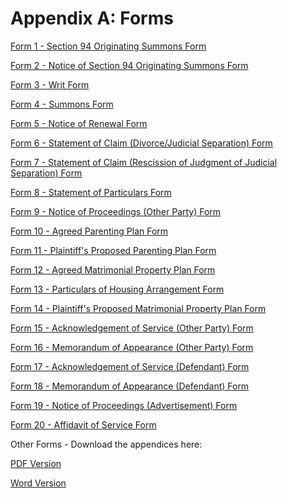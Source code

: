 # Appendix A: Forms

<a href="./assets/forms/Form%201.docx" download>Form 1 - Section 94 Originating Summons Form</a>

<a href="./assets/forms/Form%202.docx" download>Form 2 - Notice of Section 94 Originating Summons Form</a>

<a href="./assets/forms/Form%203.docx" download>Form 3 - Writ Form</a>

<a href="./assets/forms/Form%204.docx" download>Form 4 - Summons Form</a>

<a href="./assets/forms/Form%205.docx" download>Form 5 - Notice of Renewal Form</a>

<a href="./assets/forms/Form%206.docx" download>Form 6 - Statement of Claim (Divorce/Judicial Separation) Form</a>

<a href="./assets/forms/Form%207.docx" download>Form 7 - Statement of Claim (Rescission of Judgment of Judicial Separation) Form</a>

<a href="./assets/forms/Form%208.docx" download>Form 8 - Statement of Particulars Form</a>

<a href="./assets/forms/Form%209.docx" download>Form 9 - Notice of Proceedings (Other Party) Form</a>

<a href="./assets/forms/Form%2010.docx" download>Form 10 - Agreed Parenting Plan Form</a>

<a href="./assets/forms/Form%2011.docx" download>Form 11 - Plaintiff's Proposed Parenting Plan Form</a>

<a href="./assets/forms/Form%2012.docx" download>Form 12 - Agreed Matrimonial Property Plan Form</a>

<a href="./assets/forms/Form%2013.docx" download>Form 13 - Particulars of Housing Arrangement Form</a>

<a href="./assets/forms/Form%2014.docx" download>Form 14 - Plaintiff's Proposed Matrimonial Property Plan Form</a>

<a href="./assets/forms/Form%2015.docx" download>Form 15 - Acknowledgement of Service (Other Party) Form</a>

<a href="./assets/forms/Form%2016.docx" download>Form 16 - Memorandum of Appearance (Other Party) Form</a>

<a href="./assets/forms/Form%2017.docx" download>Form 17 - Acknowledgement of Service (Defendant) Form</a>

<a href="./assets/forms/Form%2018.docx" download>Form 18 - Memorandum of Appearance (Defendant) Form</a>

<a href="./assets/forms/Form%2019.docx" download>Form 19 - Notice of Proceedings (Advertisement) Form</a>

<a href="./assets/forms/Form%2020.docx" download>Form 20 - Affidavit of Service Form</a>

Other Forms - Download the appendices here:

<a href="./assets/Appendices/fjc-epd-appendices-25mar19.docx" download>PDF Version</a>

<a href="./assets/Appendices/fjc-epd-appendices-25mar19.pdf" download>Word Version</a>
